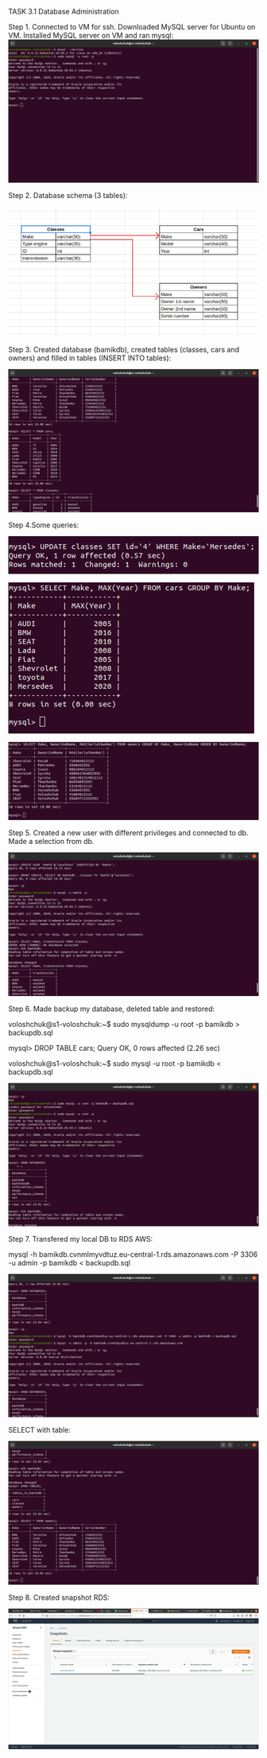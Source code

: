 TASK 3.1 Database Administration

Step 1. Connected to VM for ssh. Downloaded MySQL server for Ubuntu on VM. Installed MySQL server on VM and ran mysql:
![](images/scr1.png)

Step 2. Database schema (3 tables):

![](images/schema.png)

Step 3. Created database (bamikdb), created tables (classes, cars and owners)  and filled in tables (INSERT INTO tables):

![](images/scr2.png)

Step 4.Some queries:

![](images/scr5.png)

![](images/scr3.png)

![](images/scr4.png)

Step 5. Created a new user with different privileges and connected to db. Made a selection from db.

![](images/scr6.png)


Step 6. Made backup my database, deleted table and restored:

voloshchuk@s1-voloshchuk:~$ sudo mysqldump -u root -p bamikdb > backupdb.sql

mysql> DROP TABLE cars;
Query OK, 0 rows affected (2.26 sec)

voloshchuk@s1-voloshchuk:~$ sudo mysql -u root -p bamikdb < backupdb.sql

![](images/scr7.png) 

Step 7. Transfered my local DB to RDS AWS:

mysql -h bamikdb.cvnmlmyvdtuz.eu-central-1.rds.amazonaws.com -P 3306 -u admin -p bamikdb < backupdb.sql


![](images/scr8.png)

SELECT with table:

![](images/scr9.png)

Step 8. Created snapshot RDS:

![](images/scr10.png)
